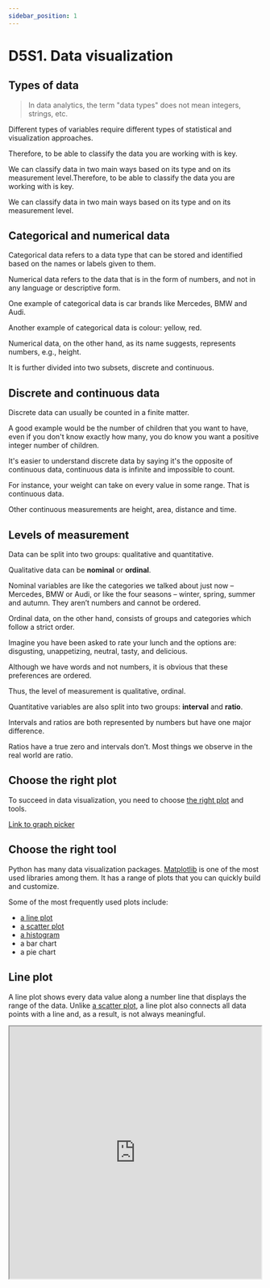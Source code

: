 ```yaml
---
sidebar_position: 1
---
```


# D5S1. Data visualization

## Types of data

> In data analytics, the term "data types" does not mean integers, strings, etc.

Different types of variables require different types of statistical and visualization approaches.

Therefore, to be able to classify the data you are working with is key.

We can classify data in two main ways based on its type and on its measurement level.Therefore, to be able to classify the data you are working with is key.

We can classify data in two main ways based on its type and on its measurement level.

## Categorical and numerical data

Categorical data refers to a data type that can be stored and identified based on the names or labels given to them.

Numerical data refers to the data that is in the form of numbers, and not in any language or descriptive form.

One example of categorical data is car brands like Mercedes, BMW and Audi.

Another example of categorical data is colour: yellow, red.

Numerical data, on the other hand, as its name suggests, represents numbers, e.g., height.

It is further divided into two subsets, discrete and continuous.

## Discrete and continuous data

Discrete data can usually be counted in a finite matter.

A good example would be the number of children that you want to have, even if you don't know exactly how many, you do know you want a positive integer number of children.

It's easier to understand discrete data by saying it's the opposite of continuous data, continuous data is infinite and impossible to count.

For instance, your weight can take on every value in some range. That is continuous data.

Other continuous measurements are height, area, distance and time.

## Levels of measurement

Data can be split into two groups: qualitative and quantitative.

Qualitative data can be **nominal** or **ordinal**.

Nominal variables are like the categories we talked about just now – Mercedes, BMW or Audi, or like the four seasons – winter, spring, summer and autumn. They aren’t numbers and cannot be ordered.

Ordinal data, on the other hand, consists of groups and categories which follow a strict order.

Imagine you have been asked to rate your lunch and the options are: disgusting, unappetizing, neutral, tasty, and delicious.

Although we have words and not numbers, it is obvious that these preferences are ordered.

Thus, the level of measurement is qualitative, ordinal.

Quantitative variables are also split into two groups: **interval** and **ratio**.

Intervals and ratios are both represented by numbers but have one major difference.

Ratios have a true zero and intervals don’t. Most things we observe in the real world are ratio.

## Choose the right plot

To succeed in data visualization, you need to choose [the right plot](https://www.data-to-viz.com/) and tools.

[Link to graph picker](https://www.data-to-viz.com/)

## Choose the right tool

Python has many data visualization packages. [Matplotlib](https://matplotlib.org/) is one of the most used libraries among them. It has a range of plots that you can quickly build and customize.

Some of the most frequently used plots include:

- [a line plot](#line-plot)
- [a scatter plot](#scatter-plot)
- [a histogram](#histogram)
- a bar chart
- a pie chart

## Line plot

A line plot shows every data value along a number line that displays the range of the data. Unlike [a scatter plot](#scatter-plot), a line plot also connects all data points with a line and, as a result, is not always meaningful.

<iframe title="Embedded cell output" src="https://embed.deepnote.com/476aa770-3fdd-417f-9651-0edddbd05019/6a691046-75c3-4cb4-b2c8-611c97d96629/00001-f164608b-4294-4288-b7e0-c58f5bbe4dce?height=436" height="500" width="500"/>

## Scatter plot

Scatter plots allow visualizing unordered data points. They are great for showing relationships between variables and data patterns.

<iframe title="Embedded cell output" src="https://embed.deepnote.com/476aa770-3fdd-417f-9651-0edddbd05019/6a691046-75c3-4cb4-b2c8-611c97d96629/00001-0103b825-57d4-4dbd-9a23-9348a0222854?height=471" height="471" width="500"/>

## Histogram

A histogram looks like a bar chart but shows the frequency of the data and distribution of values.

## Deepnote

Duplicate the Deepnote below, run or re-run the cells and try the tasks (signposted 🏋️).

[<img
    src="/img/icons/deepnote-logo.svg"
    alt="Deepnote link"
/>](https://deepnote.com/project/inro-data-viz-MElWANaCQE22PTsZuDt5ZQ/%2Fnotebook.ipynb)

[Link to Deepnote](https://deepnote.com/project/inro-data-viz-MElWANaCQE22PTsZuDt5ZQ/%2Fnotebook.ipynb)